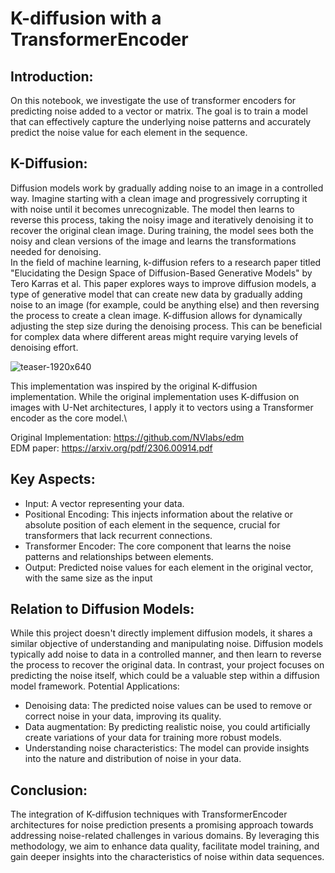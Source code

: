 # K-diffusion with a TransformerEncoder

## Introduction:

On this notebook, we investigate the use of transformer encoders for predicting noise added to a vector or matrix. The goal is to train a model that can effectively capture the underlying noise patterns and accurately predict the noise value for each element in the sequence.

## K-Diffusion:

Diffusion models work by gradually adding noise to an image in a controlled way. Imagine starting with a clean image and progressively corrupting it with noise until it becomes unrecognizable. The model then learns to reverse this process, taking the noisy image and iteratively denoising it to recover the original clean image. During training, the model sees both the noisy and clean versions of the image and learns the transformations needed for denoising.\
In the field of machine learning, k-diffusion refers to a research paper titled "Elucidating the Design Space of Diffusion-Based Generative Models" by Tero Karras et al. This paper explores ways to improve diffusion models, a type of generative model that can create new data by gradually adding noise to an image (for example, could be anything else) and then reversing the process to create a clean image. K-diffusion allows for dynamically adjusting the step size during the denoising process. This can be beneficial for complex data where different areas might require varying levels of denoising effort.


![teaser-1920x640](https://github.com/Abdennacer-Badaoui/K-Diffusion_with_Transformer_Encoder/assets/106801897/ae88f626-f6cc-42e9-b867-93e330beade8)


This implementation was inspired by the original K-diffusion implementation. While the original implementation uses K-diffusion on images with U-Net architectures, I apply it to vectors using a Transformer encoder as the core model.\

Original Implementation: https://github.com/NVlabs/edm \
EDM paper: https://arxiv.org/pdf/2306.00914.pdf


## Key Aspects:
  - Input: A vector representing your data.
  - Positional Encoding: This injects information about the relative or absolute position of each element in the sequence, crucial for transformers that lack recurrent connections.
  - Transformer Encoder: The core component that learns the noise patterns and relationships between elements.
  - Output: Predicted noise values for each element in the original vector, with the same size as the input

## Relation to Diffusion Models:

While this project doesn't directly implement diffusion models, it shares a similar objective of understanding and manipulating noise.
Diffusion models typically add noise to data in a controlled manner, and then learn to reverse the process to recover the original data. In contrast, your project focuses on predicting the noise itself, which could be a valuable step within a diffusion model framework.
Potential Applications:

  - Denoising data: The predicted noise values can be used to remove or correct noise in your data, improving its quality.
  - Data augmentation: By predicting realistic noise, you could artificially create variations of your data for training more robust models.
  - Understanding noise characteristics: The model can provide insights into the nature and distribution of noise in your data.

## Conclusion:

The integration of K-diffusion techniques with TransformerEncoder architectures for noise prediction presents a promising approach towards addressing noise-related challenges in various domains. By leveraging this methodology, we aim to enhance data quality, facilitate model training, and gain deeper insights into the characteristics of noise within data sequences.



